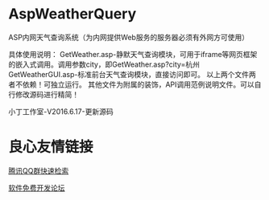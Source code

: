 # AspWeatherQuery
ASP内网天气查询系统（为内网提供Web服务的服务器必须有外网方可使用）

具体使用说明：
GetWeather.asp-静默天气查询模块，可用于iframe等网页框架的嵌入式调用。调用参数city，即GetWeather.asp?city=杭州
GetWeatherGUI.asp-标准前台天气查询模块，直接访问即可。
以上两个文件两者不依赖！可独立运行。
其他文件为附属的装饰，API调用范例说明文件。可以自行修改源码进行精简！

小丁工作室-V2016.6.17-更新源码


 # 良心友情链接

[腾讯QQ群快速检索](http://u.720life.cn/s/8cf73f7c)

[软件免费开发论坛](http://u.720life.cn/s/bbb01dc0)
